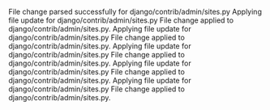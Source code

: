 File change parsed successfully for django/contrib/admin/sites.py
Applying file update for django/contrib/admin/sites.py
File change applied to django/contrib/admin/sites.py.
Applying file update for django/contrib/admin/sites.py
File change applied to django/contrib/admin/sites.py.
Applying file update for django/contrib/admin/sites.py
File change applied to django/contrib/admin/sites.py.
Applying file update for django/contrib/admin/sites.py
File change applied to django/contrib/admin/sites.py.
Applying file update for django/contrib/admin/sites.py
File change applied to django/contrib/admin/sites.py.
